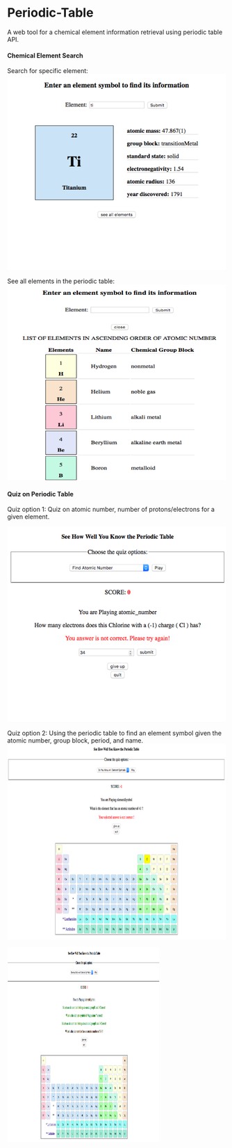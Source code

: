 # Periodic-Table

A web tool for a chemical element information retrieval using periodic table API.

#### Chemical Element Search 
Search for specific element:
<img src="images/periodic-table-1.png" width='550px' height='450px' />

See all elements in the periodic table:
<img src="images/periodic-table-2.png" width='550px' height='450px'/>


#### Quiz on Periodic Table 
Quiz option 1: Quiz on atomic number, number of protons/electrons for a given element.

<img src="images/periodic-table-5.png" width='550px' height='450px' />

Quiz option 2: Using the periodic table to find an element symbol given the atomic number, group block, period, and name.
<img src="images/periodic-table-3.png" width='550px' height='450px' />

<img src="images/periodic-table-4.png" width='350px' height='450px' />


